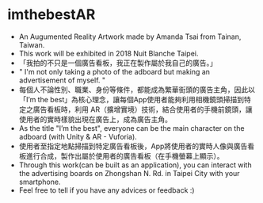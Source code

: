 # imthebestAR
* An Augumented Reality Artwork made by Amanda Tsai from Tainan, Taiwan.
* This work will be exhibited in 2018 Nuit Blanche Taipei.
* 「我拍的不只是一個廣告看板，我正在製作屬於我自己的廣告。」
* " I'm not only taking a photo of the adboard but making an advertisement of myself. "
* 每個人不論性別、職業、身份等條件，都能成為繁華街頭的廣告主角，因此以「I’m the best」為核心理念，讓每個App使用者能夠利用相機鏡頭掃描到特定之廣告看板時，利用 AR（擴增實境）技術，結合使用者的手機前鏡頭，讓使用者的實時樣貌出現在廣告上，成為廣告主角。
* As the title "I’m the best", everyone can be the main character on the adboard (with Unity & AR - Vuforia).
* 使用者至指定地點掃描到特定廣告看板後，App將使用者的實時人像與廣告看板進行合成，製作出屬於使用者的廣告看板（在手機螢幕上顯示）。
* Through this work(can be built as an application), you can interact with the advertising boards on Zhongshan N. Rd. in Taipei City with your smartphone.
* Feel free to tell if you have any advices or feedback :)
